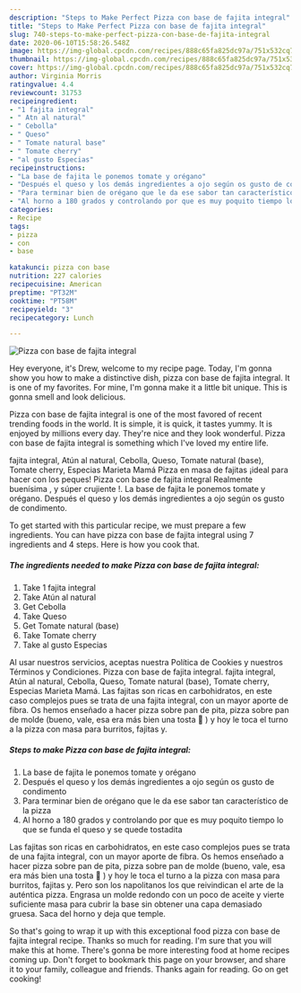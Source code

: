 ```yaml
---
description: "Steps to Make Perfect Pizza con base de fajita integral"
title: "Steps to Make Perfect Pizza con base de fajita integral"
slug: 740-steps-to-make-perfect-pizza-con-base-de-fajita-integral
date: 2020-06-10T15:58:26.548Z
image: https://img-global.cpcdn.com/recipes/888c65fa825dc97a/751x532cq70/pizza-con-base-de-fajita-integral-foto-principal.jpg
thumbnail: https://img-global.cpcdn.com/recipes/888c65fa825dc97a/751x532cq70/pizza-con-base-de-fajita-integral-foto-principal.jpg
cover: https://img-global.cpcdn.com/recipes/888c65fa825dc97a/751x532cq70/pizza-con-base-de-fajita-integral-foto-principal.jpg
author: Virginia Morris
ratingvalue: 4.4
reviewcount: 31753
recipeingredient:
- "1 fajita integral"
- " Atn al natural"
- " Cebolla"
- " Queso"
- " Tomate natural base"
- " Tomate cherry"
- "al gusto Especias"
recipeinstructions:
- "La base de fajita le ponemos tomate y orégano"
- "Después el queso y los demás ingredientes a ojo según os gusto de condimento"
- "Para terminar bien de orégano que le da ese sabor tan característico de la pizza"
- "Al horno a 180 grados y controlando por que es muy poquito tiempo lo que se funda el queso y se quede tostadita"
categories:
- Recipe
tags:
- pizza
- con
- base

katakunci: pizza con base 
nutrition: 227 calories
recipecuisine: American
preptime: "PT32M"
cooktime: "PT58M"
recipeyield: "3"
recipecategory: Lunch

---
```



![Pizza con base de fajita integral](https://img-global.cpcdn.com/recipes/888c65fa825dc97a/751x532cq70/pizza-con-base-de-fajita-integral-foto-principal.jpg)

Hey everyone, it's Drew, welcome to my recipe page. Today, I'm gonna show you how to make a distinctive dish, pizza con base de fajita integral. It is one of my favorites. For mine, I'm gonna make it a little bit unique. This is gonna smell and look delicious.

Pizza con base de fajita integral is one of the most favored of recent trending foods in the world. It is simple, it is quick, it tastes yummy. It is enjoyed by millions every day. They're nice and they look wonderful. Pizza con base de fajita integral is something which I've loved my entire life.

fajita integral, Atún al natural, Cebolla, Queso, Tomate natural (base), Tomate cherry, Especias Marieta Mamá Pizza en masa de fajitas ¡ideal para hacer con los peques! Pizza con base de fajita integral Realmente buenísima , y súper crujiente !. La base de fajita le ponemos tomate y orégano. Después el queso y los demás ingredientes a ojo según os gusto de condimento.


To get started with this particular recipe, we must prepare a few ingredients. You can have pizza con base de fajita integral using 7 ingredients and 4 steps. Here is how you cook that.

<!--inarticleads1-->

##### The ingredients needed to make Pizza con base de fajita integral:

1. Take 1 fajita integral
1. Take  Atún al natural
1. Get  Cebolla
1. Take  Queso
1. Get  Tomate natural (base)
1. Take  Tomate cherry
1. Take al gusto Especias


Al usar nuestros servicios, aceptas nuestra Política de Cookies y nuestros Términos y Condiciones. Pizza con base de fajita integral. fajita integral, Atún al natural, Cebolla, Queso, Tomate natural (base), Tomate cherry, Especias Marieta Mamá. Las fajitas son ricas en carbohidratos, en este caso complejos pues se trata de una fajita integral, con un mayor aporte de fibra. Os hemos enseñado a hacer pizza sobre pan de pita, pizza sobre pan de molde (bueno, vale, esa era más bien una tosta 🙂 ) y hoy le toca el turno a la pizza con masa para burritos, fajitas y. 

<!--inarticleads2-->

##### Steps to make Pizza con base de fajita integral:

1. La base de fajita le ponemos tomate y orégano
1. Después el queso y los demás ingredientes a ojo según os gusto de condimento
1. Para terminar bien de orégano que le da ese sabor tan característico de la pizza
1. Al horno a 180 grados y controlando por que es muy poquito tiempo lo que se funda el queso y se quede tostadita


Las fajitas son ricas en carbohidratos, en este caso complejos pues se trata de una fajita integral, con un mayor aporte de fibra. Os hemos enseñado a hacer pizza sobre pan de pita, pizza sobre pan de molde (bueno, vale, esa era más bien una tosta 🙂 ) y hoy le toca el turno a la pizza con masa para burritos, fajitas y. Pero son los napolitanos los que reivindican el arte de la auténtica pizza. Engrasa un molde redondo con un poco de aceite y vierte suficiente masa para cubrir la base sin obtener una capa demasiado gruesa. Saca del horno y deja que temple. 

So that's going to wrap it up with this exceptional food pizza con base de fajita integral recipe. Thanks so much for reading. I'm sure that you will make this at home. There's gonna be more interesting food at home recipes coming up. Don't forget to bookmark this page on your browser, and share it to your family, colleague and friends. Thanks again for reading. Go on get cooking!
